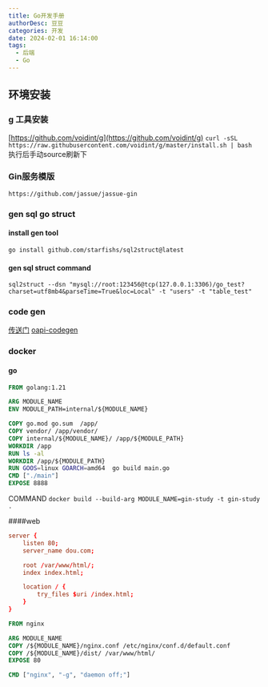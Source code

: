 ```yaml
---
title: Go开发手册
authorDesc: 豆豆
categories: 开发
date: 2024-02-01 16:14:00
tags:
  - 后端
  - Go
---
```

## 环境安装
### g 工具安装

[https://github.com/voidint/g](https://github.com/voidint/g)
`curl -sSL https://raw.githubusercontent.com/voidint/g/master/install.sh | bash`
执行后手动source刷新下

### Gin服务模版

`https://github.com/jassue/jassue-gin`

### gen sql go struct

#### install gen tool

`go install github.com/starfishs/sql2struct@latest`

#### gen sql struct command

`sql2struct --dsn "mysql://root:123456@tcp(127.0.0.1:3306)/go_test?charset=utf8mb4&parseTime=True&loc=Local" -t "users" -t "table_test"`

### code gen 
[传送门](https://ldej.nl/post/generating-go-from-openapi-3/)
[oapi-codegen](https://github.com/deepmap/oapi-codegen)

### docker 

#### go

```Dockerfile
FROM golang:1.21

ARG MODULE_NAME
ENV MODULE_PATH=internal/${MODULE_NAME}

COPY go.mod go.sum  /app/
COPY vendor/ /app/vendor/
COPY internal/${MODULE_NAME}/ /app/${MODULE_PATH}
WORKDIR /app
RUN ls -al
WORKDIR /app/${MODULE_PATH}
RUN GOOS=linux GOARCH=amd64  go build main.go
CMD ["./main"]
EXPOSE 8888
```

COMMAND `docker build --build-arg MODULE_NAME=gin-study -t gin-study .`

####web
```nginx.conf
server {
    listen 80;
    server_name dou.com;

    root /var/www/html/;
    index index.html;

    location / {
        try_files $uri /index.html;
    }
}
```
```Dockerfile
FROM nginx

ARG MODULE_NAME
COPY /${MODULE_NAME}/nginx.conf /etc/nginx/conf.d/default.conf
COPY /${MODULE_NAME}/dist/ /var/www/html/
EXPOSE 80

CMD ["nginx", "-g", "daemon off;"]
```
